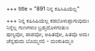 +++
title = "891 ನಿನ್ನ ಕಹಿಸಿಹಿಯೆಲ್ಲ"

+++
ನಿನ್ನ ಕಹಿಸಿಹಿಯೆಲ್ಲ ಕಡಲೊಳುಪ್ಪಾಗುವುದು।  
ನಿನ್ನೆಲ್ಲ ಗುಣಗಳುಂ ಬ್ರಹ್ಮದೊಳಗಂತು॥  
ಪುಣ್ಯವೋ, ಪಾಪವೋ, ಅಹಿತವೋ, ಹಿತವೊ ಅದು।  
ಚೆನ್ನಹುದು ಬೊಮ್ಮನಲಿ - ಮಂಕುತಿಮ್ಮ॥  
